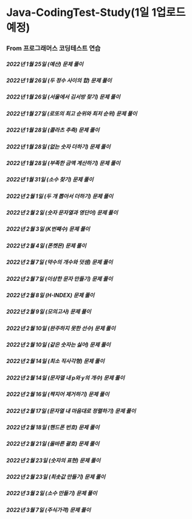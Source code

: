 # Java-CodingTest-Study(1일 1업로드 예정)
### From 프로그래머스 코딩테스트 연습
##### 2022년 1월 25일 (예산) 문제 풀이
##### 2022년 1월 26일 (두 정수 사이의 합) 문제 풀이
##### 2022년 1월 26일 (서울에서 김서방 찾기) 문제 풀이
##### 2022년 1월 27일 (로또의 최고 순위와 최저 순위) 문제 풀이
##### 2022년 1월 28일 (콜라츠 추측) 문제 풀이
##### 2022년 1월 28일 (없는 숫자 더하기) 문제 풀이
##### 2022년 1월 28일 (부족한 금액 계산하기) 문제 풀이
##### 2022년 1월 31일 (소수 찾기) 문제 풀이
##### 2022년 2월 1일 (두 개 뽑아서 더하기) 문제 풀이
##### 2022년 2월 2일 (숫자 문자열과 영단어) 문제 풀이
##### 2022년 2월 3일 (K번째수) 문제 풀이
##### 2022년 2월 4일 (폰켓몬) 문제 풀이
##### 2022년 2월 7일 (약수의 개수와 덧셈) 문제 풀이
##### 2022년 2월 7일 (이상한 문자 만들기) 문제 풀이
##### 2022년 2월 8일 (H-INDEX) 문제 풀이
##### 2022년 2월 9일 (모의고사) 문제 풀이
##### 2022년 2월 10일 (완주하지 못한 선수) 문제 풀이
##### 2022년 2월 10일 (같은 숫자는 싫어) 문제 풀이
##### 2022년 2월 14일 (최소 직사각형) 문제 풀이
##### 2022년 2월 14일 (문자열 내 p와 y의 개수) 문제 풀이
##### 2022년 2월 16일 (짝지어 제거하기) 문제 풀이
##### 2022년 2월 17일 (문자열 내 마음대로 정렬하기) 문제 풀이
##### 2022년 2월 18일 (핸드폰 번호) 문제 풀이
##### 2022년 2월 21일 (올바른 괄호) 문제 풀이
##### 2022년 2월 23일 (숫자의 표현) 문제 풀이
##### 2022년 2월 23일 (최솟값 만들기) 문제 풀이
##### 2022년 3월 2일 (소수 만들기) 문제 풀이
##### 2022년 3월 7일 (주식가격) 문제 풀이
